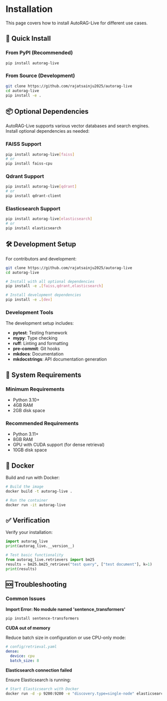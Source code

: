 # Installation

This page covers how to install AutoRAG-Live for different use cases.

## 🚀 Quick Install

### From PyPI (Recommended)

```bash
pip install autorag-live
```

### From Source (Development)

```bash
git clone https://github.com/rajatsainju2025/autorag-live
cd autorag-live
pip install -e .
```

## 📦 Optional Dependencies

AutoRAG-Live supports various vector databases and search engines. Install optional dependencies as needed:

### FAISS Support

```bash
pip install autorag-live[faiss]
# or
pip install faiss-cpu
```

### Qdrant Support

```bash
pip install autorag-live[qdrant]
# or
pip install qdrant-client
```

### Elasticsearch Support

```bash
pip install autorag-live[elasticsearch]
# or
pip install elasticsearch
```

## 🛠️ Development Setup

For contributors and development:

```bash
git clone https://github.com/rajatsainju2025/autorag-live
cd autorag-live

# Install with all optional dependencies
pip install -e .[faiss,qdrant,elasticsearch]

# Install development dependencies
pip install -e .[dev]
```

### Development Tools

The development setup includes:

- **pytest**: Testing framework
- **mypy**: Type checking
- **ruff**: Linting and formatting
- **pre-commit**: Git hooks
- **mkdocs**: Documentation
- **mkdocstrings**: API documentation generation

## 🔧 System Requirements

### Minimum Requirements

- Python 3.10+
- 4GB RAM
- 2GB disk space

### Recommended Requirements

- Python 3.11+
- 8GB RAM
- GPU with CUDA support (for dense retrieval)
- 10GB disk space

## 🐳 Docker

Build and run with Docker:

```bash
# Build the image
docker build -t autorag-live .

# Run the container
docker run -it autorag-live
```

## ✅ Verification

Verify your installation:

```python
import autorag_live
print(autorag_live.__version__)

# Test basic functionality
from autorag_live.retrievers import bm25
results = bm25.bm25_retrieve("test query", ["test document"], k=1)
print(results)
```

## 🆘 Troubleshooting

### Common Issues

**Import Error: No module named 'sentence_transformers'**

```bash
pip install sentence-transformers
```

**CUDA out of memory**

Reduce batch size in configuration or use CPU-only mode:

```yaml
# config/retrieval.yaml
dense:
  device: cpu
  batch_size: 8
```

**Elasticsearch connection failed**

Ensure Elasticsearch is running:

```bash
# Start Elasticsearch with Docker
docker run -d -p 9200:9200 -e "discovery.type=single-node" elasticsearch:8.11.0
```